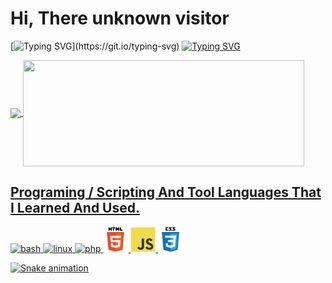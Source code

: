 # Hi, There unknown visitor

[![Typing SVG](https://readme-typing-svg.demolab.com?font=Fira+Code&size=25&duration=3000&pause=3000&color=00FF28&width=880&lines=No+technology+that's+connected+to+internet+is+unhackable.)](https://git.io/typing-svg)
[![Typing SVG](https://readme-typing-svg.demolab.com?font=Fira+Code&size=25&duration=3000&pause=3000&color=FF0000&width=880&lines=“It's+just+a+chapter,+not+your+whole+story.”)](https://git.io/typing-svg)
<div>
  <a href="https://github.com/SH4RL1E">
   <img align="center" height="157" src="https://github-readme-stats.vercel.app/api/top-langs/?username=SH4RL1E&layout=compact&langs_count=16&theme=blue-green"/>
  <img align="center" width="450" height="170" src="https://github-readme-stats.vercel.app/api?username=SH4RL1E&show_icons=true&theme=blue-green&include_all_commits=true&count_private=true&hide=issues"/>
</div>

<h2>Programing / Scripting And Tool Languages That I Learned And Used.</h2>
  <p align="left">
<img src="https://cdn.jsdelivr.net/gh/devicons/devicon/icons/bash/bash-original.svg" alt="bash" width="45" height="45"/>
  <img src="https://cdn.jsdelivr.net/gh/devicons/devicon/icons/python/python-original.svg" alt="linux" width="45" height="45"/>
<img src="https://cdn.jsdelivr.net/gh/devicons/devicon/icons/php/php-original.svg" alt="php" width="45" height="45"/>
    <img src="https://raw.githubusercontent.com/devicons/devicon/master/icons/html5/html5-original-wordmark.svg" alt="html5" width="40" height="40"/>
    <img src="https://raw.githubusercontent.com/devicons/devicon/master/icons/javascript/javascript-original.svg" alt="javascript" width="40" height="40"/>
    <img src="https://raw.githubusercontent.com/devicons/devicon/master/icons/css3/css3-original-wordmark.svg" alt="css3" width="40" height="40"/>
  </p>
  

![Snake animation](https://github.com/eagrundy/eagrundy/blob/output/github-contribution-grid-snake.svg)
